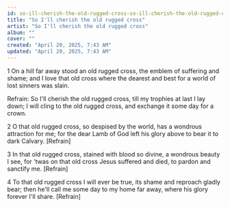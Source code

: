 ```yaml
---
id: so-ill-cherish-the-old-rugged-cross-so-ill-cherish-the-old-rugged-cross
title: "So I'll cherish the old rugged cross"
artist: "So I'll cherish the old rugged cross"
album: ""
cover: ""
created: "April 20, 2025, 7:43 AM"
updated: "April 20, 2025, 7:43 AM"
---
```


1 On a hill far away stood an old rugged cross,
the emblem of suffering and shame;
and I love that old cross where the dearest and best
for a world of lost sinners was slain.

Refrain:
So I'll cherish the old rugged cross,
till my trophies at last I lay down;
I will cling to the old rugged cross,
and exchange it some day for a crown.

2 O that old rugged cross, so despised by the world,
has a wondrous attraction for me;
for the dear Lamb of God left his glory above
to bear it to dark Calvary. [Refrain]

3 In that old rugged cross, stained with blood so divine,
a wondrous beauty I see,
for 'twas on that old cross Jesus suffered and died,
to pardon and sanctify me. [Refrain]

4 To that old rugged cross I will ever be true,
its shame and reproach gladly bear;
then he'll call me some day to my home far away,
where his glory forever I'll share. [Refrain]